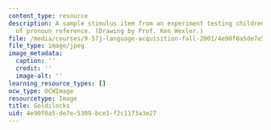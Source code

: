 ```yaml
---
content_type: resource
description: A sample stimulus item from an experiment testing children's knowledge
  of pronoun reference. (Drawing by Prof. Ken Wexler.)
file: /media/courses/9-57j-language-acquisition-fall-2001/4e90f0a5de7e5309bce1f2c1173a3e27_chp_9_57_goldilocks_II.jpg
file_type: image/jpeg
image_metadata:
  caption: ''
  credit: ''
  image-alt: ''
learning_resource_types: []
ocw_type: OCWImage
resourcetype: Image
title: Goldilocks
uid: 4e90f0a5-de7e-5309-bce1-f2c1173a3e27
---
```

